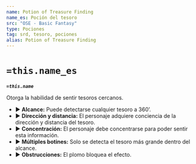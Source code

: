 ```yaml
---
name: Potion of Treasure Finding
name_es: Poción del tesoro
src: "OSE - Basic Fantasy"
type: Pociones
tag: srd, tesoro, pociones
alias: Potion of Treasure Finding
---
```

# `=this.name_es` 

**_`=this.name`_**

Otorga la habilidad de sentir tesoros cercanos. 
- ▶ **Alcance:** Puede detectarse cualquier tesoro a 360’. 
- ▶ **Dirección y distancia:** El personaje adquiere conciencia de la dirección y distancia del tesoro. 
- ▶ **Concentración:** El personaje debe concentrarse para poder sentir esta información. 
- ▶ **Múltiples botines:** Solo se detecta el tesoro más grande dentro del alcance. 
- ▶ **Obstrucciones:** El plomo bloquea el efecto.

